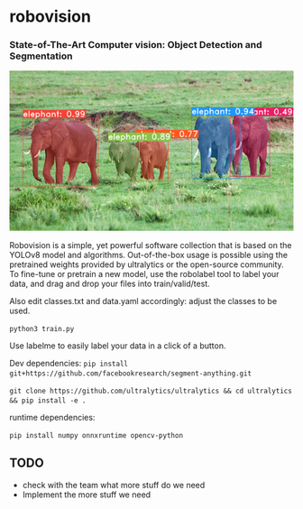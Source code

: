 # robovision
### State-of-The-Art Computer vision: Object Detection and Segmentation
![](assets/example.png)

Robovision is a simple, yet powerful software collection that is based on the YOLOv8 model and algorithms.
Out-of-the-box usage is possible using the pretrained weights provided by ultralytics or the open-source community. 
To fine-tune or pretrain a new model, use the robolabel tool to label your data, and drag and drop your files into train/valid/test.

Also edit classes.txt and data.yaml accordingly: adjust the classes to be used.

`python3 train.py`

Use labelme to easily label your data in a click of a button. 

Dev dependencies:
`pip install git+https://github.com/facebookresearch/segment-anything.git`

`git clone https://github.com/ultralytics/ultralytics && cd ultralytics && pip install -e .`

runtime dependencies:

`pip install numpy onnxruntime opencv-python`


## TODO
* check with the team what more stuff do we need
* Implement the more stuff we need
